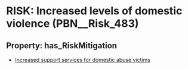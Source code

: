 # RISK: __Increased levels of domestic violence__ (PBN__Risk_483)

## Property: has_RiskMitigation

* [Increased support services for domestic abuse victims](PBN__RiskMitigation_680)

